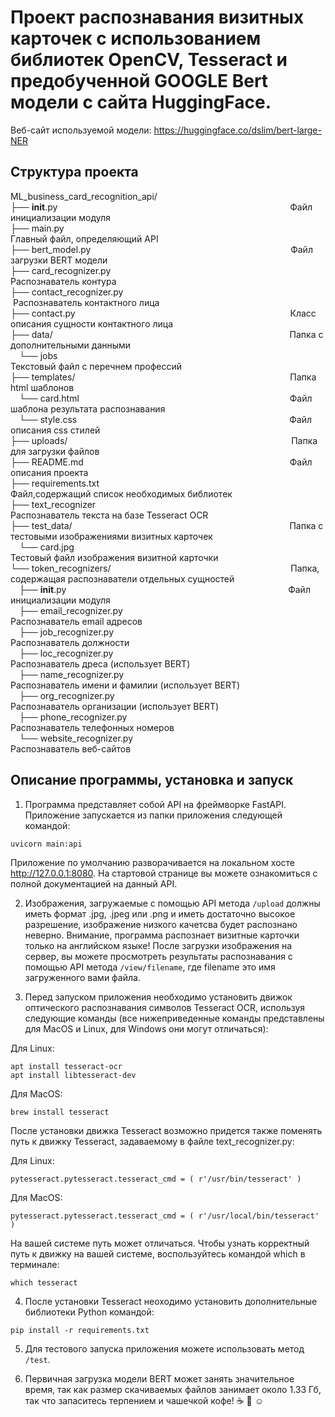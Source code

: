 # Проект распознавания визитных карточек с использованием библиотек OpenCV, Tesseract и предобученной GOOGLE Bert модели с сайта HuggingFace.
Веб-сайт используемой модели: https://huggingface.co/dslim/bert-large-NER

## Структура проекта
ML_business_card_recognition_api/ </br>
├── __init__.py  &emsp;&emsp;&emsp;&emsp;&emsp;&emsp;&emsp;&emsp;&emsp;&emsp;&emsp;&emsp;&emsp;&emsp;&emsp;&emsp;&emsp;&emsp;&emsp;&emsp;&emsp;&emsp;&emsp;&emsp;&emsp;&emsp;                             Файл инициализации модуля </br>
├── main.py &emsp;&emsp;&emsp;&emsp;&emsp;&emsp;&emsp;&emsp;&emsp;&emsp;&emsp;&emsp;&emsp;&emsp;&emsp;&emsp;&emsp;&emsp;&emsp;&emsp;&emsp;&emsp;&emsp;&emsp;&emsp;&ensp;&nbsp;                          Главный файл, определяющий API </br>
├── bert_model.py &emsp;&emsp;&emsp;&emsp;&emsp;&emsp;&emsp;&emsp;&emsp;&emsp;&emsp;&emsp;&emsp;&emsp;&emsp;&emsp;&emsp;&emsp;&emsp;&emsp;&emsp;&emsp;&nbsp;                           Файл загрузки BERT модели </br>
├── card_recognizer.py &emsp;&emsp;&emsp;&emsp;&emsp;&emsp;&emsp;&emsp;&emsp;&emsp;&emsp;&emsp;&emsp;&emsp;&emsp;&emsp;&emsp;&emsp;&emsp;&emsp; Распознаватель контура </br>
├── contact_recognizer.py &emsp;&emsp;&emsp;&emsp;&emsp;&emsp;&emsp;&emsp;&emsp;&emsp;&emsp;&emsp;&emsp;&emsp;&emsp;&emsp;&emsp;&emsp;&ensp;&nbsp;Распознаватель контактного лица</br>
├── contact.py  &emsp;&emsp;&emsp;&emsp;&emsp;&emsp;&emsp;&emsp;&emsp;&emsp;&emsp;&emsp;&emsp;&emsp;&emsp;&emsp;&emsp;&emsp;&emsp;&emsp;&emsp;&emsp;&emsp;&emsp;                                          Класс описания сущности контактного лица</br>
├── data/   &emsp;&emsp;&emsp;&emsp;&emsp;&emsp;&emsp;&emsp;&emsp;&emsp;&emsp;&emsp;&emsp;&emsp;&emsp;&emsp;&emsp;&emsp;&emsp;&emsp;&emsp;&emsp;&emsp;&emsp;&emsp;&emsp;&ensp;                                               Папка с дополнительными данными</br>
&emsp;└── jobs  &emsp;&emsp;&emsp;&emsp;&emsp;&emsp;&emsp;&emsp;&emsp;&emsp;&emsp;&emsp;&emsp;&emsp;&emsp;&emsp;&emsp;&emsp;&emsp;&emsp;&emsp;&emsp;&emsp;&emsp;&emsp;&emsp;                                  Текстовый файл с перечнем профессий</br>
├── templates/ &emsp;&emsp;&emsp;&emsp;&emsp;&emsp;&emsp;&emsp;&emsp;&emsp;&emsp;&emsp;&emsp;&emsp;&emsp;&emsp;&emsp;&emsp;&emsp;&emsp;&emsp;&emsp;&emsp;&emsp; Папка html шаблонов</br>
&emsp;└── card.html &emsp;&emsp;&emsp;&emsp;&emsp;&emsp;&emsp;&emsp;&emsp;&emsp;&emsp;&emsp;&emsp;&emsp;&emsp;&emsp;&emsp;&emsp;&emsp;&emsp;&emsp;&emsp;&emsp;&ensp;&nbsp;Файл шаблона результата распознавания</br>
&emsp;└── style.css &emsp;&emsp;&emsp;&emsp;&emsp;&emsp;&emsp;&emsp;&emsp;&emsp;&emsp;&emsp;&emsp;&emsp;&emsp;&emsp;&emsp;&emsp;&emsp;&emsp;&emsp;&emsp;&emsp;&emsp;Файл описания css стилей</br>
├── uploads/ &emsp;&emsp;&emsp;&emsp;&emsp;&emsp;&emsp;&emsp;&emsp;&emsp;&emsp;&emsp;&emsp;&emsp;&emsp;&emsp;&emsp;&emsp;&emsp;&emsp;&emsp;&emsp;&emsp;&emsp;&emsp; Папка для загрузки файлов</br>
├── README.md     &emsp;&emsp;&emsp;&emsp;&emsp;&emsp;&emsp;&emsp;&emsp;&emsp;&emsp;&emsp;&emsp;&emsp;&emsp;&emsp;&emsp;&emsp;&emsp;&emsp;&emsp;&emsp;&emsp;                                         Файл описания проекта </br>
├── requirements.txt  &emsp;&emsp;&emsp;&emsp;&emsp;&emsp;&emsp;&emsp;&emsp;&emsp;&emsp;&emsp;&emsp;&emsp;&emsp;&emsp;&emsp;&emsp;&emsp;&emsp;&emsp;&nbsp;                                     Файл,содержащий список необходимых библиотек </br>
├── text_recognizer &emsp;&emsp;&emsp;&emsp;&emsp;&emsp;&emsp;&emsp;&emsp;&emsp;&emsp;&emsp;&emsp;&emsp;&emsp;&emsp;&emsp;&emsp;&emsp;&emsp;&emsp;&ensp;            Распознаватель текста на базе Tesseract OCR</br>
├── test_data/   &emsp;&emsp;&emsp;&emsp;&emsp;&emsp;&emsp;&emsp;&emsp;&emsp;&emsp;&emsp;&emsp;&emsp;&emsp;&emsp;&emsp;&emsp;&emsp;&emsp;&emsp;&emsp;&emsp;&emsp;&nbsp;                                                      Папка с тестовыми изображениями визитных карточек </br>
&emsp;└── card.jpg &emsp;&emsp;&emsp;&emsp;&emsp;&emsp;&emsp;&emsp;&emsp;&emsp;&emsp;&emsp;&emsp;&emsp;&emsp;&emsp;&emsp;&emsp;&emsp;&emsp;&emsp;&emsp;&emsp;&emsp;                                         Тестовый файл изображения визитной карточки </br>
└── token_recognizers/ &emsp;&emsp;&emsp;&emsp;&emsp;&emsp;&emsp;&emsp;&emsp;&emsp;&emsp;&emsp;&emsp;&emsp;&emsp;&emsp;&emsp;&emsp;&emsp;&emsp;                                   Папка, содержащая распознаватели отдельных сущностей </br>
&emsp;├── __init__.py  &emsp;&emsp;&emsp;&emsp;&emsp;&emsp;&emsp;&emsp;&emsp;&emsp;&emsp;&emsp;&emsp;&emsp;&emsp;&emsp;&emsp;&emsp;&emsp;&emsp;&emsp;&emsp;&emsp;&emsp;&ensp;&nbsp;                                         Файл инициализации модуля </br>
&emsp;├── email_recognizer.py  &emsp;&emsp;&emsp;&emsp;&emsp;&emsp;&emsp;&emsp;&emsp;&emsp;&emsp;&emsp;&emsp;&emsp;&emsp;&emsp;&emsp;&emsp;&ensp;              Распознаватель email адресов </br>
&emsp;├── job_recognizer.py &emsp;&emsp;&emsp;&emsp;&emsp;&emsp;&emsp;&emsp;&emsp;&emsp;&emsp;&emsp;&emsp;&emsp;&emsp;&emsp;&emsp;&emsp;&emsp;&ensp;                                 Распознаватель должности </br>
&emsp;├── loc_recognizer.py &emsp;&emsp;&emsp;&emsp;&emsp;&emsp;&emsp;&emsp;&emsp;&emsp;&emsp;&emsp;&emsp;&emsp;&emsp;&emsp;&emsp;&emsp;&emsp;&ensp;                     Распознаватель дреса (использует BERT) </br>
&emsp;├── name_recognizer.py &emsp;&emsp;&emsp;&emsp;&emsp;&emsp;&emsp;&emsp;&emsp;&emsp;&emsp;&emsp;&emsp;&emsp;&emsp;&emsp;&emsp;&emsp;&nbsp;                    Распознаватель имени и фамилии (использует BERT) </br>
&emsp;├── org_recognizer.py &emsp;&emsp;&emsp;&emsp;&emsp;&emsp;&emsp;&emsp;&emsp;&emsp;&emsp;&emsp;&emsp;&emsp;&emsp;&emsp;&emsp;&emsp;&emsp;&nbsp;                         Распознаватель организации (использует BERT) </br>
&emsp;├── phone_recognizer.py &emsp;&emsp;&emsp;&emsp;&emsp;&emsp;&emsp;&emsp;&emsp;&emsp;&emsp;&emsp;&emsp;&emsp;&emsp;&emsp;&emsp;&emsp;                        Распознаватель телефонных номеров </br>
&emsp;└── website_recognizer.py &emsp;&emsp;&emsp;&emsp;&emsp;&emsp;&emsp;&emsp;&emsp;&emsp;&emsp;&emsp;&emsp;&emsp;&emsp;&emsp;&emsp;&nbsp;                                 Распознаватель веб-сайтов </br>

## Описание программы, установка и запуск
1. Программа представляет собой API на фреймворке FastAPI. Приложение запускается из папки приложения следующей командой:
```
uvicorn main:api
```
Приложение по умолчанию разворачивается на локальном хосте http://127.0.0.1:8080.
На стартовой странице вы можете ознакомиться с полной документацией на данный API.

2. Изображения, загружаемые с помощью API метода ```/upload``` должны иметь формат .jpg, .jpeg или .png и иметь достаточно высокое разрешение, изображение низкого качетсва будет распознано неверно. Внимание, программа распознает визитные карточки только на английском языке! После загрузки изображения на сервер, вы можете просмотреть результаты распознавания с помощью API метода ```/view/filename```, где filename это имя загруженного вами файла.

3. Перед запуском приложения необходимо установить движок оптического распознавания символов Tesseract OCR, используя следующие команды (все нижеприведенные команды представлены для MacOS и Linux, для Windows они могут отличаться):

Для Linux:
```
apt install tesseract-ocr
apt install libtesseract-dev
```
Для MacOS:
```
brew install tesseract
```

После установки движка Tesseract возможно придется также поменять путь к движку Tesseract, задаваемому в файле text_recognizer.py:

Для Linux:
```
pytesseract.pytesseract.tesseract_cmd = ( r'/usr/bin/tesseract' )
```

Для MacOS:
```
pytesseract.pytesseract.tesseract_cmd = ( r'/usr/local/bin/tesseract' )
```

На вашей системе путь может отличаться. Чтобы узнать корректный путь к движку на вашей системе, воспользуйтесь командой which в терминале:
```
which tesseract
```
4. После установки Tesseract неоходимо установить дополнительные библиотеки Python командой: 
```
pip install -r requirements.txt
```

5. Для тестового запуска приложения можете использовать метод ```/test```.

6. Первичная загрузка модели BERT может занять значительное время, так как размер скачиваемых файлов занимает около 1.33 Гб, так что запаситесь терпением и чашечкой кофе! ☕️ 🍪 ☺️
